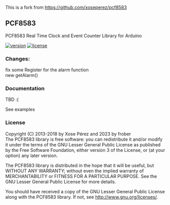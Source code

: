 This is a fork from https://github.com/xoseperez/pcf8583    

## PCF8583

PCF8583 Real Time Clock and Event Counter Library for Arduino

[![version](https://img.shields.io/badge/version-1.1.0-brightgreen.svg)](CHANGELOG.md)
[![license](https://img.shields.io/badge/license-LGPL--3.0-orange.svg)](LICENSE)

### Changes:   
fix some Register for the alarm function   
new getAlarm()   
   
### Documentation

TBD :(

See examples

### License

Copyright (C) 2013-2018 by Xose Pérez <xose dot perez at gmail dot com> and 2023 by frober   
The PCF8583 library is free software: you can redistribute it and/or modify
it under the terms of the GNU Lesser General Public License as published by
the Free Software Foundation, either version 3 of the License, or
(at your option) any later version.

The PCF8583 library is distributed in the hope that it will be useful,
but WITHOUT ANY WARRANTY; without even the implied warranty of
MERCHANTABILITY or FITNESS FOR A PARTICULAR PURPOSE.  See the
GNU Lesser General Public License for more details.

You should have received a copy of the GNU Lesser General Public License
along with the PCF8583 library.  If not, see <http://www.gnu.org/licenses/>.
